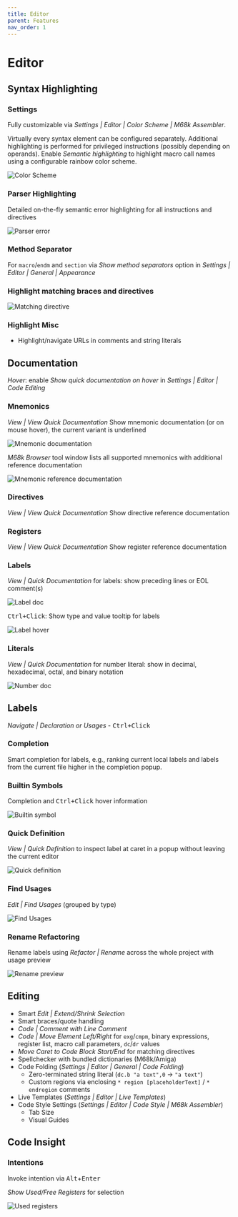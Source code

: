 ```yaml
---
title: Editor
parent: Features
nav_order: 1
---
```


# Editor

## Syntax Highlighting
 
### Settings

Fully customizable via *Settings \| Editor \| Color Scheme \| M68k Assembler*.

Virtually every syntax element can be configured separately.
Additional highlighting is performed for privileged instructions (possibly depending on operands).
Enable _Semantic highlighting_ to highlight macro call names using a configurable rainbow color scheme.

![Color Scheme](../assets/editor/color_scheme.png)

### Parser Highlighting

Detailed on-the-fly semantic error highlighting for all instructions and directives

![Parser error](../assets/editor/parser_error.png)

### Method Separator

For `macro`/`endm` and `section` via *Show method separators* option in *Settings \| Editor \| General \| Appearance*
 
### Highlight matching braces and directives

![Matching directive](../assets/editor/matching_directive.png)
                            
### Highlight Misc
 
* Highlight/navigate URLs in comments and string literals

## Documentation

_Hover_: enable _Show quick documentation on hover_ in *Settings \| Editor \| Code Editing*

### Mnemonics

_View \| View Quick Documentation_ Show mnemonic documentation (or on mouse hover), the current variant is underlined

![Mnemonic documentation](../assets/editor/hover_doc.png)

_M68k Browser_ tool window lists all supported mnemonics with additional reference documentation

![Mnemonic reference documentation](../assets/ide/reference_doc.png)

### Directives

_View \| View Quick Documentation_ Show directive reference documentation

### Registers

_View \| View Quick Documentation_ Show register reference documentation

### Labels

*View \| Quick Documentation* for labels: show preceding lines or EOL comment(s)
                      
![Label doc](../assets/editor/label_doc.png)

<kbd>Ctrl+Click</kbd>: Show type and value tooltip for labels

![Label hover](../assets/editor/label_hover.png)

### Literals

*View \| Quick Documentation* for number literal: show in decimal, hexadecimal, octal, and binary notation

![Number doc](../assets/editor/number_doc.png)

## Labels

*Navigate \| Declaration or Usages* - <kbd>Ctrl+Click</kbd>
                
### Completion

Smart completion for labels, e.g., ranking current local labels and labels from the current file higher in the completion popup.
 
### Builtin Symbols 

Completion and <kbd>Ctrl+Click</kbd> hover information

![Builtin symbol](../assets/editor/builtin_symbol.png)

### Quick Definition 

*View \| Quick Definition* to inspect label at caret in a popup without leaving the current editor

![Quick definition](../assets/editor/quick_definition.png)

### Find Usages 

*Edit \| Find Usages* (grouped by type)

![Find Usages](../assets/editor/find_usages.png)

### Rename Refactoring

Rename labels using *Refactor \| Rename* across the whole project with usage preview

![Rename preview](../assets/editor/rename_preview.png)
                     
## Editing

* Smart *Edit \| Extend/Shrink Selection*
* Smart braces/quote handling
* *Code \| Comment with Line Comment*
* *Code \| Move Element Left/Right* for `exg`/`cmpm`, binary expressions, register list, macro call parameters, `dc`/`dr` values
* *Move Caret to Code Block Start/End* for matching directives
* Spellchecker with bundled dictionaries (M68k/Amiga)
* Code Folding (*Settings \| Editor \| General \| Code Folding*)
  * Zero-terminated string literal (`dc.b "a text",0` &rarr; `"a text"`)
  * Custom regions via enclosing `* region [placeholderText]` / `* endregion` comments
* Live Templates (*Settings \| Editor \| Live Templates*)
* Code Style Settings (*Settings \| Editor \| Code Style \| M68k Assembler*)
  * Tab Size
  * Visual Guides

## Code Insight

### Intentions

Invoke intention via <kbd>Alt</kbd>+<kbd>Enter</kbd>

*Show Used/Free Registers* for selection

![Used registers](../assets/editor/used_registers.png)
